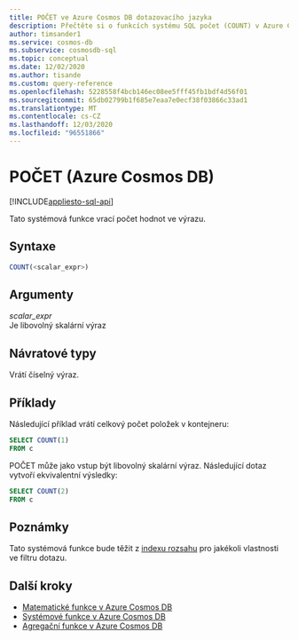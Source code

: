 ```yaml
---
title: POČET ve Azure Cosmos DB dotazovacího jazyka
description: Přečtěte si o funkcích systému SQL počet (COUNT) v Azure Cosmos DB.
author: timsander1
ms.service: cosmos-db
ms.subservice: cosmosdb-sql
ms.topic: conceptual
ms.date: 12/02/2020
ms.author: tisande
ms.custom: query-reference
ms.openlocfilehash: 5228558f4bcb146ec08ee5fff45fb1bdf4d56f01
ms.sourcegitcommit: 65db02799b1f685e7eaa7e0ecf38f03866c33ad1
ms.translationtype: MT
ms.contentlocale: cs-CZ
ms.lasthandoff: 12/03/2020
ms.locfileid: "96551866"
---
```

# <a name="count-azure-cosmos-db"></a>POČET (Azure Cosmos DB)
[!INCLUDE[appliesto-sql-api](includes/appliesto-sql-api.md)]

Tato systémová funkce vrací počet hodnot ve výrazu.
  
## <a name="syntax"></a>Syntaxe
  
```sql
COUNT(<scalar_expr>)  
```  
  
## <a name="arguments"></a>Argumenty
  
*scalar_expr*  
   Je libovolný skalární výraz
  
## <a name="return-types"></a>Návratové typy
  
Vrátí číselný výraz.  
  
## <a name="examples"></a>Příklady
  
Následující příklad vrátí celkový počet položek v kontejneru:
  
```sql
SELECT COUNT(1)
FROM c
``` 
POČET může jako vstup být libovolný skalární výraz. Následující dotaz vytvoří ekvivalentní výsledky:

```sql
SELECT COUNT(2)
FROM c
```

## <a name="remarks"></a>Poznámky

Tato systémová funkce bude těžit z [indexu rozsahu](index-policy.md#includeexclude-strategy) pro jakékoli vlastnosti ve filtru dotazu.

## <a name="next-steps"></a>Další kroky

- [Matematické funkce v Azure Cosmos DB](sql-query-mathematical-functions.md)
- [Systémové funkce v Azure Cosmos DB](sql-query-system-functions.md)
- [Agregační funkce v Azure Cosmos DB](sql-query-aggregate-functions.md)